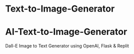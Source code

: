 # Text-to-Image-Generator
# AI-Text-to-Image-Generator
Dall-E Image to Text Generator using OpenAI, Flask &amp; Replit
